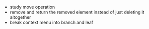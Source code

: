 - study move operation
- remove and return the removed element instead of just deleting it altogether
- break context menu into branch and leaf
